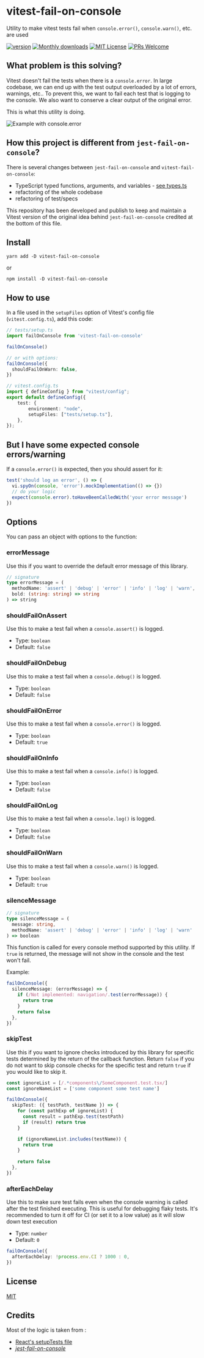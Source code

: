 # vitest-fail-on-console

Utility to make vitest tests fail when `console.error()`, `console.warn()`, etc. are used



[![version][version-badge]][package] [![Monthly downloads][npmstats-badge]][npmstats] [![MIT License][license-badge]][license] [![PRs Welcome][prs-badge]][prs]

## What problem is this solving?

Vitest doesn't fail the tests when there is a `console.error`. In large codebase, we can end up with the test output overloaded by a lot of errors, warnings, etc..
To prevent this, we want to fail each test that is logging to the console. We also want to conserve a clear output of the original error.

This is what this utility is doing.

![Example with console.error](./examples/example.png "Example with console.error")

## How this project is different from `jest-fail-on-console`?

There is several changes between `jest-fail-on-console` and `vitest-fail-on-console`:

- TypeScript typed functions, arguments, and variables - [see types.ts](./src/types.ts)
- refactoring of the whole codebase
- refactoring of test/specs

This repository has been developed and publish to keep and maintain a Vitest version 
of the original idea behind `jest-fail-on-console` credited at the bottom of this file.

## Install

```shell
yarn add -D vitest-fail-on-console
```

or

```shell
npm install -D vitest-fail-on-console
```

## How to use

In a file used in the `setupFiles` option of Vitest's config file (`vitest.config.ts`), add this code:

```ts
// tests/setup.ts
import failOnConsole from 'vitest-fail-on-console'

failOnConsole()

// or with options:
failOnConsole({
  shouldFailOnWarn: false,
})
```


```ts
// vitest.config.ts
import { defineConfig } from "vitest/config";
export default defineConfig({
    test: {
        environment: "node",
        setupFiles: ["tests/setup.ts"],
    },
});

```
## But I have some expected console errors/warning

If a `console.error()` is expected, then you should assert for it:

```ts
test('should log an error', () => {
  vi.spyOn(console, 'error').mockImplementation(() => {})
  // do your logic
  expect(console.error).toHaveBeenCalledWith('your error message')
})
```

## Options

You can pass an object with options to the function:

### errorMessage

Use this if you want to override the default error message of this library.

```ts
// signature
type errorMessage = (
  methodName: 'assert' | 'debug' | 'error' | 'info' | 'log' | 'warn',
  bold: (string: string) => string
) => string
```

### shouldFailOnAssert

Use this to make a test fail when a `console.assert()` is logged.

- Type: `boolean`
- Default: `false`

### shouldFailOnDebug

Use this to make a test fail when a `console.debug()` is logged.

- Type: `boolean`
- Default: `false`

### shouldFailOnError

Use this to make a test fail when a `console.error()` is logged.

- Type: `boolean`
- Default: `true`

### shouldFailOnInfo

Use this to make a test fail when a `console.info()` is logged.

- Type: `boolean`
- Default: `false`

### shouldFailOnLog

Use this to make a test fail when a `console.log()` is logged.

- Type: `boolean`
- Default: `false`

### shouldFailOnWarn

Use this to make a test fail when a `console.warn()` is logged.

- Type: `boolean`
- Default: `true`

### silenceMessage

```ts
// signature
type silenceMessage = (
  message: string,
  methodName: 'assert' | 'debug' | 'error' | 'info' | 'log' | 'warn'
) => boolean
```

This function is called for every console method supported by this utility.
If `true` is returned, the message will not show in the console and the test won't fail.

Example:

```ts
failOnConsole({
  silenceMessage: (errorMessage) => {
    if (/Not implemented: navigation/.test(errorMessage)) {
      return true
    }
    return false
  },
})
```

### skipTest

Use this if you want to ignore checks introduced by this library for specific tests determined by
the return of the callback function. Return `false` if you do not want to skip console checks for
the specific test and return `true` if you would like to skip it.

```ts
const ignoreList = [/.*components\/SomeComponent.test.tsx/]
const ignoreNameList = ['some component some test name']

failOnConsole({
  skipTest: ({ testPath, testName }) => {
    for (const pathExp of ignoreList) {
      const result = pathExp.test(testPath)
      if (result) return true
    }

    if (ignoreNameList.includes(testName)) {
      return true
    }
    
    return false
  },
})
```

### afterEachDelay

Use this to make sure test fails even when the console warning is called after the test finished executing. This is useful for debugging flaky tests. It's recommended to turn it off for CI (or set it to a low value) as it will slow down test execution

- Type: `number`
- Default: `0`

```ts
failOnConsole({
  afterEachDelay: !process.env.CI ? 1000 : 0,
})
```

## License

[MIT](https://github.com/thomasbroduch/vitest-fail-on-console/blob/develop/LICENSE)

## Credits

Most of the logic is taken from :
- [React's setupTests file](https://github.com/facebook/react/blob/main/scripts/jest/setupTests.js)
- [*jest-fail-on-console*](https://github.com/ValentinH/jest-fail-on-console/)

[version-badge]: https://img.shields.io/npm/v/vitest-fail-on-console.svg?style=flat-square
[package]: https://www.npmjs.com/package/vitest-fail-on-console
[downloads-badge]: https://img.shields.io/npm/dm/vitest-fail-on-console.svg?style=flat-square
[npmstats]: http://npm-stat.com/charts.html?package=vitest-fail-on-console
[npmstats-badge]: https://img.shields.io/npm/dm/vitest-fail-on-console.svg?style=flat-square
[license-badge]: https://img.shields.io/badge/license-MIT-blue.svg?style=flat-square
[license]: https://github.com/ValentinH/vitest-fail-on-console/blob/master/LICENSE
[prs-badge]: https://img.shields.io/badge/PRs-welcome-brightgreen.svg?style=flat-square
[prs]: http://makeapullrequest.com
